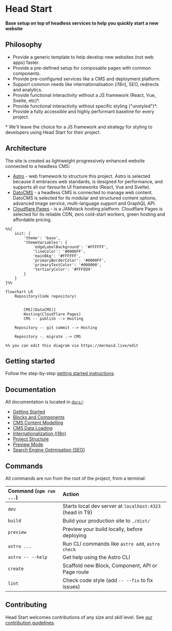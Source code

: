 # Head Start

**Base setup on top of headless services to help you quickly start a new website**

## Philosophy

- Provide a generic template to help develop new websites (not web apps) faster.
- Provide a pre-defined setup for composable pages with common components.
- Provide pre-configured services like a CMS and deployment platform.
- Support common needs like internationalisation (i18n), SEO, redirects and analytics.
- Provide functional interactivity without a JS framework (React, Vue, Svelte, etc)*.
- Provide functional interactivity without specific styling ("unstyled")*. 
- Provide a fully accessible and highly performant baseline for every project.

\* We'll leave the choice for a JS framework and strategy for styling to developers using Head Start for their project.

## Architecture

The site is created as lightweight progressively enhanced website connected to a headless CMS:

- [Astro](https://astro.build/) - web framework to structure this project. Astro is selected because it embraces web standards, is designed for performance, and supports all our favourite UI frameworks (React, Vue and Svelte). 
- [DatoCMS](https://www.datocms.com/) - a headless CMS is connected to manage web content. DatoCMS is selected for its modular and structured content options, advanced image service, multi-language support and GraphQL API.
- [Cloudflare Pages](https://pages.cloudflare.com/) - is a JAMstack hosting platform. Cloudflare Pages is selected for its reliable CDN, zero cold-start workers, green hosting and affordable pricing.

```mermaid
%%{
    init: {
        'theme': 'base',
        'themeVariables': {
            'edgeLabelBackground': '#FFFFFF',
            'lineColor': '#0000FF',
            'mainBkg': '#FFFFFF',
            'primaryBorderColor': '#0000FF',
            'primaryTextColor': '#000000',
            'tertiaryColor': '#FFFED9'
        }
    }
}%%

flowchart LR
    Repository(Code repository)


        CMS[(DatoCMS)]
        Hosting(Cloudflare Pages)
        CMS -- publish --> Hosting

    Repository -- git commit --> Hosting

    Repository -. migrate .-> CMS

%% you can edit this diagram via https://mermaid.live/edit
```

## Getting started

Follow the step-by-step [getting started instructions](docs/getting-started.md).

## Documentation

All documentation is located in [`docs/`](docs/):

- [Getting Started](docs/getting-started.md)
- [Blocks and Components](docs/blocks-and-components.md)
- [CMS Content Modelling](docs/cms-content-modelling.md)
- [CMS Data Loading](docs/cms-data-loading.md)
- [Internationalization (i18n)](docs/i18n.md)
- [Project Structure](docs/project-structure.md)
- [Preview Mode](docs/preview-mode.md)
- [Search Engine Optimisation (SEO)](docs/seo.md)

## Commands

All commands are run from the root of the project, from a terminal:

| Command (`npm run ...`) | Action                                          
|:------------------------| :-----------------------------------------------
| `dev`                   | Starts local dev server at `localhost:4323` (head in T9)
| `build`                 | Build your production site to `./dist/`
| `preview`               | Preview your build locally, before deploying
| `astro ...`             | Run CLI commands like `astro add`, `astro check`
| `astro -- --help`       | Get help using the Astro CLI
| `create`                | Scaffold new Block, Component, API or Page route
| `lint`                  | Check code style (add `-- --fix` to fix issues)

## Contributing

Head Start welcomes contributions of any size and skill level. See [our contribution guidelines](./.github/CONTRIBUTING.md).
